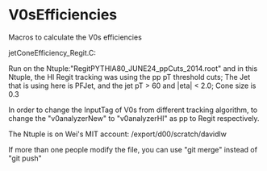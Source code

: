 V0sEfficiencies
===============

Macros to calculate the V0s efficiencies

jetConeEfficiency_Regit.C: 

   Run on the Ntuple:"RegitPYTHIA80_JUNE24_ppCuts_2014.root" and in this Ntuple, 
   the HI Regit tracking was using the pp pT threshold cuts; 
   The Jet that is using here is PFJet, and the jet pT > 60 and |eta| < 2.0; Cone size is 0.3 
   
In order to change the InputTag of V0s from different tracking algorithm, to change the "v0analyzerNew" to "v0analyzerHI" as pp to Regit respectively.
  

The Ntuple is on Wei's MIT account: /export/d00/scratch/davidlw

  If more than one people modify the file, you can use "git merge" instead of "git push"
